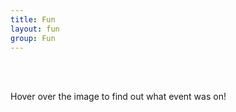```yaml
---
title: Fun 
layout: fun
group: Fun
---
```


<br><br>

Hover over the image to find out what event was on! 


<br><br>